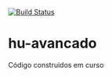 [![Build Status](https://travis-ci.org/maypimentel/hu-avancado.svg?branch=master)](https://travis-ci.org/maypimentel/hu-avancado)

# hu-avancado
Código construidos em curso
